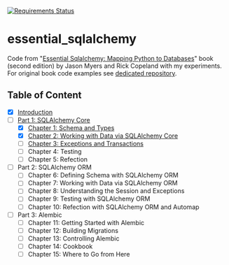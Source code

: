 [![Requirements Status](https://requires.io/github/lancelote/essential_sqlalchemy/requirements.svg?branch=master)](https://requires.io/github/lancelote/essential_sqlalchemy/requirements/?branch=master)

# essential_sqlalchemy

Code from "[Essential Sqlalchemy: Mapping Python to Databases][1]" book (second edition) by Jason Myers and Rick Copeland with my experiments. For original book code examples see [dedicated repository][2].

  [1]: https://www.goodreads.com/book/show/27560172-essential-sqlalchemy
  [2]: https://github.com/oreillymedia/essential-sqlalchemy-2e

## Table of Content

 - [x] [Introduction](src/intro/)
 - [ ] [Part 1: SQLAlchemy Core](src/part1/)
     - [x] [Chapter 1: Schema and Types](src/part1/chapter1)
     - [x] [Chapter 2: Working with Data via SQLAlchemy Core](src/part1/chapter2)
     - [ ] [Chapter 3: Exceptions and Transactions](src/part1/chapter3)
     - [ ] Chapter 4: Testing
     - [ ] Chapter 5: Refection
 - [ ] Part 2: SQLAlchemy ORM
     - [ ] Chapter 6: Defining Schema with SQLAlchemy ORM
     - [ ] Chapter 7: Working with Data via SQLAlchemy ORM
     - [ ] Chapter 8: Understanding the Session and Exceptions
     - [ ] Chapter 9: Testing with SQLAlchemy ORM
     - [ ] Chapter 10: Refection with SQLAlchemy ORM and Automap
 - [ ] Part 3: Alembic
     - [ ] Chapter 11: Getting Started with Alembic
     - [ ] Chapter 12: Building Migrations
     - [ ] Chapter 13: Controlling Alembic
     - [ ] Chapter 14: Cookbook
     - [ ] Chapter 15: Where to Go from Here
